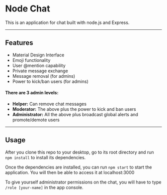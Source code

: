Node Chat
===========

This is an application for chat built with node.js and Express.

---

## Features
- Material Design Interface
- Emoji functionality
- User @mention capability
- Private message exchange
- Message removal (for admins)
- Power to kick/ban users (for admins)

#### There are 3 admin levels:
- **Helper:** Can remove chat messages
- **Moderator:** The above plus the power to kick and ban users
- **Administrator:** All the above plus broadcast global alerts and promote/demote users

---

## Usage
After you clone this repo to your desktop, go to its root directory and run `npm install` to install its dependencies.

Once the dependencies are installed, you can run  `npm start` to start the application. You will then be able to access it at localhost:3000

To give yourself administrator permissions on the chat, you will have to type `/role [your-name]` in the app console.